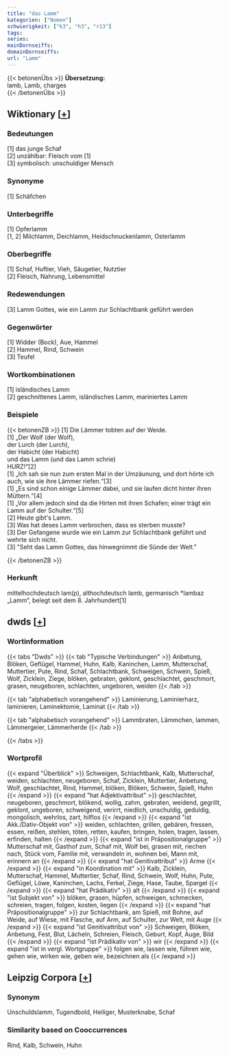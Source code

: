 ```yaml
---
title: "das Lamm"
kategorien: ["Nomen"]
schwierigkeit: ["k3", "h3", "r13"]
tags:
series:
mainDornseiffs:
domainDornseiffs:
url: "Lamm"
---
```


{{< betonenÜbs >}}
**Übersetzung:**  
lamb, Lamb, charges  
{{< /betonenÜbs >}}

## Wiktionary [[+](https://de.wiktionary.org/wiki/Lamm)]

### Bedeutungen
[1] das junge Schaf  
[2] unzählbar: Fleisch vom [1]  
[3] symbolisch: unschuldiger Mensch  

### Synonyme
[1] Schäfchen  

### Unterbegriffe
[1] Opferlamm  
[1, 2] Milchlamm, Deichlamm, Heidschnuckenlamm, Osterlamm  

### Oberbegriffe
[1] Schaf, Huftier, Vieh, Säugetier, Nutztier  
[2] Fleisch, Nahrung, Lebensmittel  

### Redewendungen
[3] Lamm Gottes, wie ein Lamm zur Schlachtbank geführt werden  

### Gegenwörter
[1] Widder (Bock), Aue, Hammel  
[2] Hammel, Rind, Schwein  
[3] Teufel  

### Wortkombinationen
[1] isländisches Lamm  
[2] geschnittenes Lamm, isländisches Lamm, mariniertes Lamm  

### Beispiele
{{< betonenZB >}}
[1] Die Lämmer tobten auf der Weide.  
[1] „Der Wolf (der Wolf),  
der Lurch (der Lurch),  
der Habicht (der Habicht)  
und das Lamm (und das Lamm schrie)  
HURZ!“[2]  
[1] „Ich sah sie nun zum ersten Mal in der Umzäunung, und dort hörte ich auch, wie sie ihre Lämmer riefen.“[3]  
[1] „Es sind schon einige Lämmer dabei, und sie laufen dicht hinter ihren Müttern.“[4]  
[1] „Vor allem jedoch sind da die Hirten mit ihren Schafen; einer trägt ein Lamm auf der Schulter.“[5]  
[2] Heute gibt's Lamm.  
[3] Was hat deses Lamm verbrochen, dass es sterben musste?  
[3] Der Gefangene wurde wie ein Lamm zur Schlachtbank geführt und wehrte sich nicht.  
[3] "Seht das Lamm Gottes, das hinwegnimmt die Sünde der Welt."  

{{< /betonenZB >}}
### Herkunft
mittelhochdeutsch lam(p), althochdeutsch lamb, germanisch *lambaz „Lamm“, belegt seit dem 8. Jahrhundert[1]  



## dwds [[+](https://www.dwds.de/wb/Lamm)]

### Wortinformation
{{< tabs "Dwds" >}}
{{< tab "Typische Verbindungen" >}}
Anbetung, Blöken, Geflügel, Hammel, Huhn, Kalb, Kaninchen, Lamm, Mutterschaf, Muttertier, Pute, Rind, Schaf, Schlachtbank, Schweigen, Schwein, Spieß, Wolf, Zicklein, Ziege, blöken, gebraten, geklont, geschlachtet, geschmort, grasen, neugeboren, schlachten, ungeboren, weiden
{{< /tab >}}

{{< tab "alphabetisch vorangehend" >}}
Laminierung, Laminierharz, laminieren, Laminektomie, Laminat
{{< /tab >}}

{{< tab "alphabetisch vorangehend" >}}
Lammbraten, Lämmchen, lammen, Lämmergeier, Lämmerherde
{{< /tab >}}

{{< /tabs >}}

### Wortprofil
{{< expand "Überblick" >}} Schweigen, Schlachtbank, Kalb, Mutterschaf, weiden, schlachten, neugeboren, Schaf, Zicklein, Muttertier, Anbetung, Wolf, geschlachtet, Rind, Hammel, blöken, Blöken, Schwein, Spieß, Huhn {{< /expand >}}
{{< expand "hat Adjektivattribut" >}} geschlachtet, neugeboren, geschmort, blökend, wollig, zahm, gebraten, weidend, gegrillt, geklont, ungeboren, schweigend, verirrt, niedlich, unschuldig, geduldig, mongolisch, wehrlos, zart, hilflos {{< /expand >}}
{{< expand "ist Akk./Dativ-Objekt von" >}} weiden, schlachten, grillen, gebären, fressen, essen, reißen, stehlen, töten, retten, kaufen, bringen, holen, tragen, lassen, erfinden, halten {{< /expand >}}
{{< expand "ist in Präpositionalgruppe" >}} Mutterschaf mit, Gasthof zum, Schaf mit, Wolf bei, grasen mit, riechen nach, Stück vom, Familie mit, verwandeln in, wohnen bei, Mann mit, erinnern an {{< /expand >}}
{{< expand "hat Genitivattribut" >}} Arme {{< /expand >}}
{{< expand "in Koordination mit" >}} Kalb, Zicklein, Mutterschaf, Hammel, Muttertier, Schaf, Rind, Schwein, Wolf, Huhn, Pute, Geflügel, Löwe, Kaninchen, Lachs, Ferkel, Ziege, Hase, Taube, Spargel {{< /expand >}}
{{< expand "hat Prädikativ" >}} alt {{< /expand >}}
{{< expand "ist Subjekt von" >}} blöken, grasen, hüpfen, schweigen, schmecken, schreien, tragen, folgen, kosten, liegen {{< /expand >}}
{{< expand "hat Präpositionalgruppe" >}} zur Schlachtbank, am Spieß, mit Bohne, auf Weide, auf Wiese, mit Flasche, auf Arm, auf Schulter, zur Welt, mit Auge {{< /expand >}}
{{< expand "ist Genitivattribut von" >}} Schweigen, Blöken, Anbetung, Fest, Blut, Lächeln, Schreien, Fleisch, Geburt, Kopf, Auge, Bild {{< /expand >}}
{{< expand "ist Prädikativ von" >}} wir {{< /expand >}}
{{< expand "ist in vergl. Wortgruppe" >}} folgen wie, lassen wie, führen wie, gehen wie, wirken wie, geben wie, bezeichnen als {{< /expand >}}

## Leipzig Corpora [[+](https://corpora.uni-leipzig.de/en/res?word=Lamm&corpusId=deu_newscrawl-public_2018)]


### Synonym
Unschuldslamm, Tugendbold, Heiliger, Musterknabe, Schaf


### Similarity based on Cooccurrences
Rind, Kalb, Schwein, Huhn

